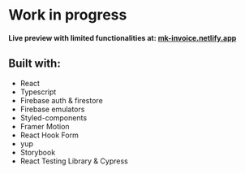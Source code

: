 # Work in progress

#### Live preview with limited functionalities at: [mk-invoice.netlify.app](https://mk-invoice.netlify.app/)

## Built with:

- React
- Typescript
- Firebase auth & firestore
- Firebase emulators
- Styled-components
- Framer Motion
- React Hook Form
- yup
- Storybook
- React Testing Library & Cypress
